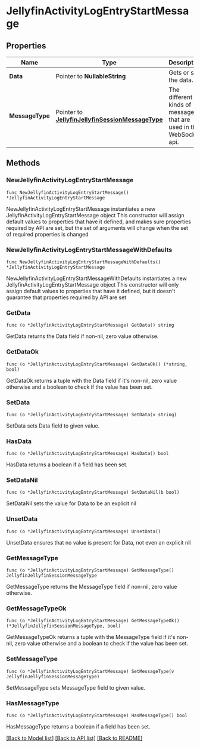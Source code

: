 # JellyfinActivityLogEntryStartMessage

## Properties

Name | Type | Description | Notes
------------ | ------------- | ------------- | -------------
**Data** | Pointer to **NullableString** | Gets or sets the data. | [optional] 
**MessageType** | Pointer to [**JellyfinJellyfinSessionMessageType**](JellyfinSessionMessageType.md) | The different kinds of messages that are used in the WebSocket api. | [optional] [readonly] [default to JELLYFINJELLYFINSESSIONMESSAGETYPE_ACTIVITY_LOG_ENTRY_START]

## Methods

### NewJellyfinActivityLogEntryStartMessage

`func NewJellyfinActivityLogEntryStartMessage() *JellyfinActivityLogEntryStartMessage`

NewJellyfinActivityLogEntryStartMessage instantiates a new JellyfinActivityLogEntryStartMessage object
This constructor will assign default values to properties that have it defined,
and makes sure properties required by API are set, but the set of arguments
will change when the set of required properties is changed

### NewJellyfinActivityLogEntryStartMessageWithDefaults

`func NewJellyfinActivityLogEntryStartMessageWithDefaults() *JellyfinActivityLogEntryStartMessage`

NewJellyfinActivityLogEntryStartMessageWithDefaults instantiates a new JellyfinActivityLogEntryStartMessage object
This constructor will only assign default values to properties that have it defined,
but it doesn't guarantee that properties required by API are set

### GetData

`func (o *JellyfinActivityLogEntryStartMessage) GetData() string`

GetData returns the Data field if non-nil, zero value otherwise.

### GetDataOk

`func (o *JellyfinActivityLogEntryStartMessage) GetDataOk() (*string, bool)`

GetDataOk returns a tuple with the Data field if it's non-nil, zero value otherwise
and a boolean to check if the value has been set.

### SetData

`func (o *JellyfinActivityLogEntryStartMessage) SetData(v string)`

SetData sets Data field to given value.

### HasData

`func (o *JellyfinActivityLogEntryStartMessage) HasData() bool`

HasData returns a boolean if a field has been set.

### SetDataNil

`func (o *JellyfinActivityLogEntryStartMessage) SetDataNil(b bool)`

 SetDataNil sets the value for Data to be an explicit nil

### UnsetData
`func (o *JellyfinActivityLogEntryStartMessage) UnsetData()`

UnsetData ensures that no value is present for Data, not even an explicit nil
### GetMessageType

`func (o *JellyfinActivityLogEntryStartMessage) GetMessageType() JellyfinJellyfinSessionMessageType`

GetMessageType returns the MessageType field if non-nil, zero value otherwise.

### GetMessageTypeOk

`func (o *JellyfinActivityLogEntryStartMessage) GetMessageTypeOk() (*JellyfinJellyfinSessionMessageType, bool)`

GetMessageTypeOk returns a tuple with the MessageType field if it's non-nil, zero value otherwise
and a boolean to check if the value has been set.

### SetMessageType

`func (o *JellyfinActivityLogEntryStartMessage) SetMessageType(v JellyfinJellyfinSessionMessageType)`

SetMessageType sets MessageType field to given value.

### HasMessageType

`func (o *JellyfinActivityLogEntryStartMessage) HasMessageType() bool`

HasMessageType returns a boolean if a field has been set.


[[Back to Model list]](../README.md#documentation-for-models) [[Back to API list]](../README.md#documentation-for-api-endpoints) [[Back to README]](../README.md)


